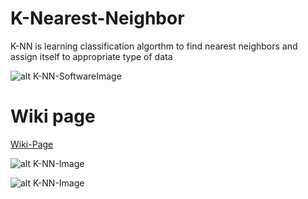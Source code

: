 # K-Nearest-Neighbor

K-NN is learning classification algorthm to find nearest neighbors and assign itself to appropriate type of data

![alt K-NN-SoftwareImage](https://i.imgur.com/HscipTy.png)

# Wiki page

[Wiki-Page](https://en.wikipedia.org/wiki/K-nearest_neighbors_algorithm "WIKI page")

![alt K-NN-Image](https://upload.wikimedia.org/wikipedia/commons/thumb/f/fe/Kernel_Machine.svg/1920px-Kernel_Machine.svg.png)

![alt K-NN-Image](https://upload.wikimedia.org/wikipedia/commons/thumb/e/e7/KnnClassification.svg/1024px-KnnClassification.svg.png)
